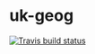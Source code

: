 # uk-geog

<!-- badges: start -->
  [![Travis build status](https://travis-ci.com/l-hodge/uk-geog.svg?branch=master)](https://travis-ci.com/l-hodge/uk-geog)
<!-- badges: end -->
